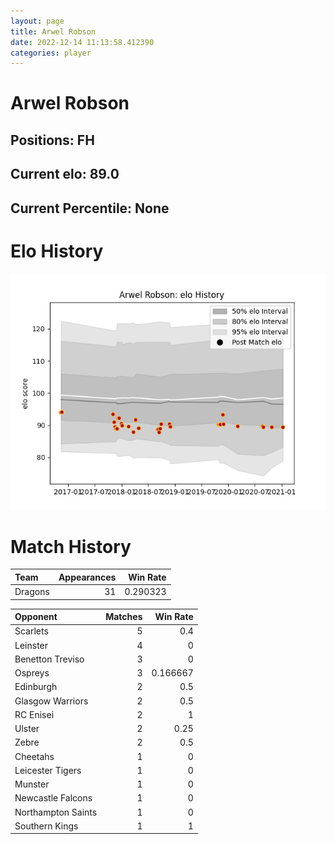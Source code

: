 ```yaml
---  
layout: page  
title: Arwel Robson  
date: 2022-12-14 11:13:58.412390  
categories: player  
---
```

# Arwel Robson

## Positions: FH

## Current elo: 89.0

## Current Percentile: None

# Elo History


![elo history](history_ArwelRobson.png)
# Match History


| Team    |   Appearances |   Win Rate |
|:--------|--------------:|-----------:|
| Dragons |            31 |   0.290323 |

| Opponent           |   Matches |   Win Rate |
|:-------------------|----------:|-----------:|
| Scarlets           |         5 |   0.4      |
| Leinster           |         4 |   0        |
| Benetton Treviso   |         3 |   0        |
| Ospreys            |         3 |   0.166667 |
| Edinburgh          |         2 |   0.5      |
| Glasgow Warriors   |         2 |   0.5      |
| RC Enisei          |         2 |   1        |
| Ulster             |         2 |   0.25     |
| Zebre              |         2 |   0.5      |
| Cheetahs           |         1 |   0        |
| Leicester Tigers   |         1 |   0        |
| Munster            |         1 |   0        |
| Newcastle Falcons  |         1 |   0        |
| Northampton Saints |         1 |   0        |
| Southern Kings     |         1 |   1        |